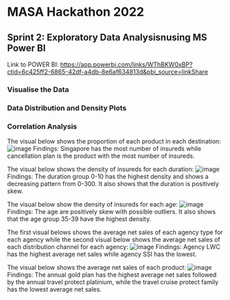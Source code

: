 # MASA Hackathon 2022
## Sprint 2: Exploratory Data Analysisnusing MS Power BI
Link to POWER BI: https://app.powerbi.com/links/WThBKW0xBP?ctid=6c425ff2-6865-42df-a4db-8e6af634813d&pbi_source=linkShare

### Visualise the Data
### Data Distribution and Density Plots
### Correlation Analysis


The visual below shows the proportion of each product in each destination:
![image](https://user-images.githubusercontent.com/110726644/184531662-e1c490b8-66f2-4625-abf9-85d90609f7c4.png)
Findings: Singapore has the most number of insureds while cancellation plan is the product with the most number of insureds.



The visual below shows the density of insureds for each duration:
![image](https://user-images.githubusercontent.com/110726644/184404905-e0316452-ac62-4307-b11d-2a5efeb3b799.png)
Findings: The duration group 0-10 has the highest density and shows a decreasing pattern from 0-300. It also shows that the duration is positively skew.



The visual below show the density of insureds for each age:
![image](https://user-images.githubusercontent.com/110726644/184405006-c92db912-ae7c-429a-8592-2dff89f6db5b.png)
Findings: The age are positively skew with possible outliers. It also shows that the age group 35-39 have the highest density.



The first visual belows shows the average net sales of each agency type for each agency while the second visual below shows the average net sales of each distribution channel for each agency:
![image](https://user-images.githubusercontent.com/110726644/184532513-2e41755d-8d5d-433e-8a93-0c431c771e71.png)
Findings: Agency LWC has the highest average net sales while agency SSI has the lowest.



The visual below shows the average net sales of each product:
![image](https://user-images.githubusercontent.com/110726644/184532597-2c3645fb-3b36-4fae-8000-ad3bed75e621.png)
Findings: The annual gold plan has the highest average net sales followed by the annual travel protect platinium, while the travel cruise protect family has the lowest average net sales.
